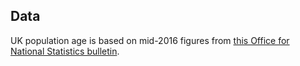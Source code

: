 

## Data

UK population age is based on mid-2016 figures from [this Office for National Statistics bulletin](https://www.ons.gov.uk/peoplepopulationandcommunity/populationandmigration/populationprojections/bulletins/nationalpopulationprojections/2016basedstatisticalbulletin).
